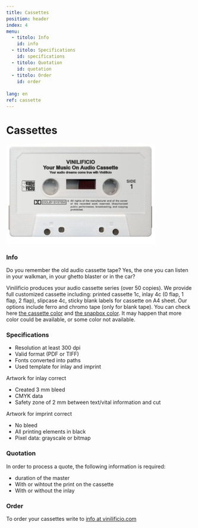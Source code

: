 ```yaml
---
title: Cassettes
position: header
index: 4
menu:
  - titolo: Info
    id: info
  - titolo: Specifications
    id: specifications
  - titolo: Quotation
    id: quotation
  - titolo: Order
    id: order

lang: en
ref: cassette
---
```

# Cassettes

![cassetta](/img/cassette_vinilificio1.jpg)

### Info

Do you remember the old audio cassette tape? Yes, the one you can listen in your walkman, in your ghetto blaster or in the car?

Vinilificio produces your audio cassette series (over 50 copies). We provide full customized cassette including: printed cassette 1c, inlay 4c (0 flap, 1 flap, 2 flap), slipcase 4c, sticky blank labels for cassette on A4 sheet. Our options include ferro and chromo tape (only for blank tape). You can check here [the cassette color](/img/Cassettes%20colors%20Vinilificio.pdf) and [the snapbox color](/img/Snap%20box%20Vinilificio.pdf). It may happen that more color could be available, or some color not available.

### Specifications

* Resolution at least 300 dpi
* Valid format (PDF or TIFF)
* Fonts converted into paths
* Used template for inlay and imprint

Artwork for inlay correct

* Created 3 mm bleed
* CMYK data
* Safety zone of 2 mm between text/vital information
and cut

Artwork for imprint correct

* No bleed
* All printing elements in black
* Pixel data: grayscale or bitmap

### Quotation

In order to process a quote, the following information is required:

* duration of the master
* With or wihtout the print on the cassette
* With or without the inlay

### Order
To order your cassettes write to <a href="mailto:info@vinilificio.com">info at vinilificio.com</a>
